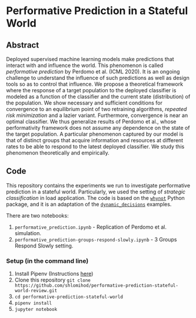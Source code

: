 # Performative Prediction in a Stateful World

## Abstract
Deployed supervised machine learning models make predictions that interact with and influence the world. This phenomenon is called *performative prediction* by Perdomo et al. (ICML 2020). It is an ongoing challenge to understand the influence of such predictions as well as design tools so as to control that influence. We propose a theoretical framework where the response of a target population to the deployed classifier is modeled as a function of the classifier and the current state (distribution) of the population. We show necessary and sufficient conditions for convergence to an equilibrium point of two retraining algorithms, *repeated risk minimization* and a lazier variant. Furthermore, convergence is near an optimal classifier. We thus generalize results of Perdomo et al., whose performativity framework does not assume any dependence on the state of the target population. A particular phenomenon captured by our model is that of distinct groups that acquire information and resources at different rates to be able to respond to the latest deployed classifier. We study this phenomenon theoretically and empirically. 
## Code

This repository contains the experiments we run to investigate performative prediction in a stateful world. Particularly, we used the setting of *strategic classification* in load application. The code is based on the [`whynot`](https://github.com/zykls/whynot) Python package, and it is an adaptation of the [`dynamic_decisions`](https://github.com/zykls/whynot/tree/master/examples/dynamic_decisions) examples.

There are two notebooks:

1. `performative_prediction.ipynb` - Replication of Perdomo et al. simulation.
1. `performative_prediction-groups-respond-slowly.ipynb` - 3 Groups Respond Slowly setting.

### Setup (in the command line)

1. Install Pipenv (Instructions [here](https://pipenv.pypa.io/))
1. Clone this repository `git clone https://github.com/shlomihod/performative-prediction-stateful-world-review.git`
1. `cd performative-prediction-stateful-world`
1. `pipenv install`
1. `jupyter notebook`
